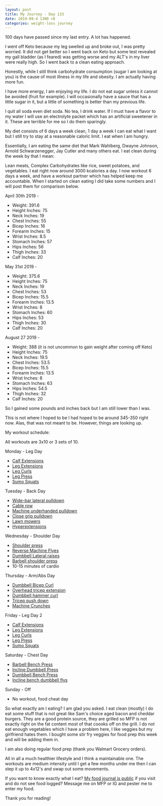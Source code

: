 ```yaml
---
layout: post
title: My Journey - Day 133
date: 2019-09-4 1300 +6
categories: weight-loss journey 
---
```


100 days have passed since my last entry. A lot has happened. 

I went off Keto because my leg swelled up and broke out, I was pretty worried. It did not get better so I went back on Keto but some test revealed my gall bladder (as I feared) was getting worse and my ALT's in my liver were really high. So I went back to a clean eating approach.

Honestly, while I still think carbohydrate consumption (sugar I am looking at you) is the cause of most illness in my life and obesity. I am actually having more fun. 

I have more energy, I am enjoying my life. I do not eat sugar unless it cannot be avoided (fruit for example). I will occasionally have a sauce that has a little sugar in it, but a little of something is better than my previous life.

I quit all soda even diet soda. No tea, I drink water. If I must have a flavor to my water I will use an electrolyte packet which has an artificial sweetener in it. These are terrible for me so I do them sparingly.

My diet consists of 6 days a week clean, 1 day a week I can eat what I want but I still try to stay at a reasonable caloric limit. I eat when I am hungry.

Essentially, I am eating the same diet that Mark Wahlberg, Dwayne Johnson, Arnold Schwarzenegger, Jay Cutler and many others eat. I eat clean during the week by that I mean:

Lean meats,
Complex Carbohydrates like rice, sweet potatoes, and vegetables.
I eat right now around 3000 kcalories a day. 
I now workout 6 days a week, and have a workout partner which has helped keep me accountable. 
When I started on clean eating I did take some numbers and I will post them for comparison below.


April 30th 2019 - 
* Weight: 391.6
* Height Inches: 75
* Neck Inches: 19
* Chest Inches: 55
* Bicep Inches: 16
* Forearm Inches: 15
* Wrist Inches: 8.5
* Stomach Inches: 57
* Hips Inches: 56
* Thigh Inches: 33
* Calf Inches: 20

May 31st 2019 - 
* Weight: 375.6
* Height Inches: 75
* Neck Inches: 19
* Chest Inches: 53 
* Bicep Inches: 15.5
* Forearm Inches: 13.5
* Wrist Inches: 8
* Stomach Inches: 60
* Hips Inches: 53
* Thigh Inches: 30
* Calf Inches: 20

August 27 2019 - 
* Weight: 388 (it is not uncommon to gain weight after coming off Keto)
* Height Inches: 75
* Neck Inches: 19.5 
* Chest Inches: 53.5 
* Bicep Inches: 15.5
* Forearm Inches: 13.5
* Wrist Inches: 8
* Stomach Inches: 63
* Hips Inches: 54.5
* Thigh Inches: 32
* Calf Inches: 20

So I gained some pounds and inches back but I am still lower than I was. 

This is not where I hoped to be I had hoped to be around 345-350 right now. Alas, that was not meant to be. However, things are looking up.

My workout schedule:

All workouts are 3x10 or 3 sets of 10.

Monday - Leg Day
* [Calf Extensions](https://www.bodybuilding.com/exercises/seated-calf-raise)
* [Leg Extensions](https://www.bodybuilding.com/exercises/leg-extensions)
* [Leg Curls](https://www.bodybuilding.com/exercises/seated-leg-curl)
* [Leg Press](https://www.bodybuilding.com/exercises/leg-press)
* [Sumo Squats](https://www.bodybuilding.com/exercises/plie-dumbbell-squat)

Tuesday - Back Day
* [Wide-bar lateral pulldown](https://www.bodybuilding.com/exercises/wide-grip-lat-pulldown)
* [Cable row](https://www.bodybuilding.com/exercises/seated-cable-rows)
* [Machine underhanded pulldown](https://www.bodybuilding.com/exercises/underhand-cable-pulldowns)
* [Close grip pulldown](https://www.bodybuilding.com/exercises/close-grip-front-lat-pulldown)
* [Lawn mowers](https://www.bodybuilding.com/exercises/one-arm-dumbbell-row)
* [Hyperextensions](https://www.bodybuilding.com/exercises/hyperextensions-back-extensions)

Wednesday - Shoulder Day
* [Shoulder press](https://www.bodybuilding.com/exercises/machine-shoulder-military-press)
* [Reverse Machine Flyes](https://www.bodybuilding.com/exercises/reverse-machine-flyes)
* [Dumbbell Lateral raises](https://www.bodybuilding.com/exercises/side-lateral-raise)
* [Barbell shoulder press](https://www.bodybuilding.com/exercises/barbell-shoulder-press)
* 10-15 minutes of cardio

Thursday - Arm/Abs Day
* [Dumbbell Bicep Curl](https://www.bodybuilding.com/exercises/dumbbell-bicep-curl)
* [Overhead tricep extension](https://www.bodybuilding.com/exercises/cable-rope-overhead-triceps-extension)
* [Dumbbell hammer curl](https://www.bodybuilding.com/exercises/hammer-curls)
* [Tricep push down](https://www.bodybuilding.com/exercises/triceps-pushdown)
* [Machine Crunches](https://www.bodybuilding.com/exercises/ab-crunch-machine)

Friday - Leg Day 2
* [Calf Extensions](https://www.bodybuilding.com/exercises/seated-calf-raise)
* [Leg Extensions](https://www.bodybuilding.com/exercises/leg-extensions)
* [Leg Curls](https://www.bodybuilding.com/exercises/seated-leg-curl)
* [Leg Press](https://www.bodybuilding.com/exercises/leg-press)
* [Sumo Squats](https://www.bodybuilding.com/exercises/plie-dumbbell-squat)

Saturday - Chest Day
* [Barbell Bench Press](https://www.bodybuilding.com/exercises/barbell-bench-press-medium-grip)
* [Incline Dumbbell Press](https://www.bodybuilding.com/exercises/incline-dumbbell-press)
* [Dumbbell Bench Press](https://www.bodybuilding.com/exercises/dumbbell-bench-press)
* [Incline bench dumbbell flys](https://www.bodybuilding.com/exercises/incline-dumbbell-flyes)

Sunday - Off
* No workout, food cheat day


So what exactly am I eating? I am glad you asked. I eat clean (mostly) I do eat some stuff that is not great like Sam's choice aged bacon and cheddar burgers. They are a good protein source, they are grilled so MFP is not exactly right on the fat content most of that coooks off on the grill. I do not eat enough vegetables which I have a problem here, I like veggies but my girlfriend hates them. I bought some stir fry veggies for food prep this week and will be adding them in.

I am also doing regular food prep (thank you Walmart Grocery orders). 

All in all a much healthier lifestyle and I think a maintainable one. The workouts are medium intensity until I get a few months under me then I can step it up to 4x12's and swap out some movements. 

If you want to know exactly what I eat? [My food journal is public](https://www.myfitnesspal.com/food/diary/CJSchrum) if you visit and do not see food logged? Message me on MFP or IG and pester me to enter my food.

Thank you for reading!

